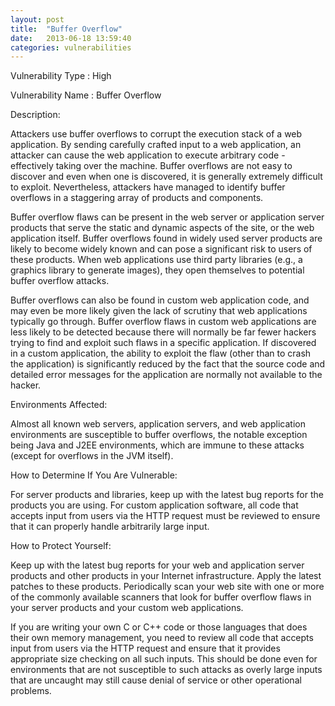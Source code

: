 ```yaml
---
layout: post
title:  "Buffer Overflow"
date:   2013-06-18 13:59:40
categories: vulnerabilities
---
```

Vulnerability Type : High

Vulnerability Name : Buffer Overflow

Description:

Attackers use buffer overflows to corrupt the execution stack of a web application. By sending carefully crafted input to a web application, an attacker can cause the web application to execute arbitrary code - effectively taking over the machine. Buffer overflows are not easy to discover and even when one is discovered, it is generally extremely difficult to exploit. Nevertheless, attackers have managed to identify buffer overflows in a staggering array of products and components.

Buffer overflow flaws can be present in the web server or application server products that serve the static and dynamic aspects of the site, or the web application itself. Buffer overflows found in widely used server products are likely to become widely known and can pose a significant risk to users of these products. When web applications use third party libraries (e.g., a graphics library to generate images), they open themselves to potential buffer overflow attacks.

Buffer overflows can also be found in custom web application code, and may even be more likely given the lack of scrutiny that web applications typically go through. Buffer overflow flaws in custom web applications are less likely to be detected because there will normally be far fewer hackers trying to find and exploit such flaws in a specific application. If discovered in a custom application, the ability to exploit the flaw (other than to crash the application) is significantly reduced by the fact that the source code and detailed error messages for the application are normally not available to the hacker.

Environments Affected:

Almost all known web servers, application servers, and web application environments are susceptible to buffer overflows, the notable exception being Java and J2EE environments, which are immune to these attacks (except for overflows in the JVM itself).

How to Determine If You Are Vulnerable:

For server products and libraries, keep up with the latest bug reports for the products you are using. For custom application software, all code that accepts input from users via the HTTP request must be reviewed to ensure that it can properly handle arbitrarily large input.

How to Protect Yourself:

Keep up with the latest bug reports for your web and application server products and other products in your Internet infrastructure. Apply the latest patches to these products. Periodically scan your web site with one or more of the commonly available scanners that look for buffer overflow flaws in your server products and your custom web applications.

If you are writing your own C or C++ code or those languages that does their own memory management, you need to review all code that accepts input from users via the HTTP request and ensure that it provides appropriate size checking on all such inputs. This should be done even for environments that are not susceptible to such attacks as overly large inputs that are uncaught may still cause denial of service or other operational problems.